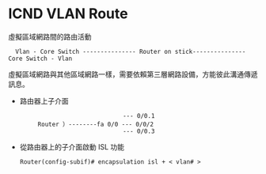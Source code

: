 # ICND VLAN Route
虛擬區域網路間的路由活動


      Vlan - Core Switch --------------- Router on stick--------------- Core Switch - Vlan

虛擬區域網路與其他區域網路一樣，需要依賴第三層網路設備，方能彼此溝通傳遞訊息。

* 路由器上子介面


                                   --- 0/0.1
           Router ）--------fa 0/0 --- 0/0/2
                                   --- 0/0.3


* 從路由器上的子介面啟動 ISL 功能

      Router(config-subif)# encapsulation isl + < vlan# >
